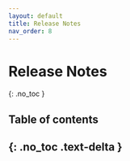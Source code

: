 ```yaml
---
layout: default
title: Release Notes
nav_order: 8
---
```


# Release Notes
{: .no_toc }

## Table of contents
{: .no_toc .text-delta }
---
